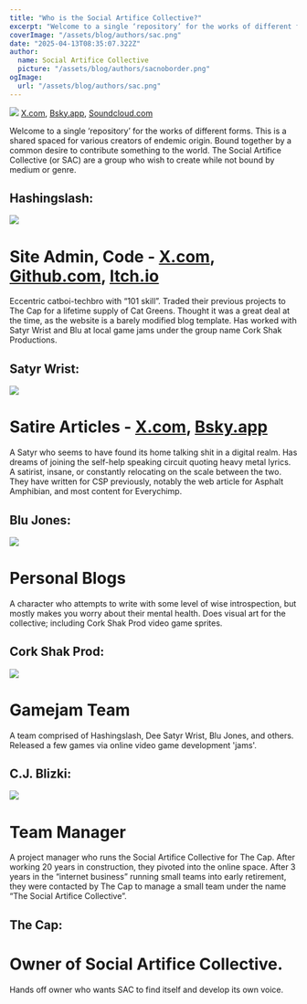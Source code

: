 ```yaml
---
title: "Who is the Social Artifice Collective?"
excerpt: "Welcome to a single ‘repository’ for the works of different forms. This is a shared spaced for various creators of endemic origin. Bound together by a common desire to contribute something to the world. The Social Artifice Collective (or SAC) are a group who wish to create while not bound by medium or genre."
coverImage: "/assets/blog/authors/sac.png"
date: "2025-04-13T08:35:07.322Z"
author:
  name: Social Artifice Collective
  picture: "/assets/blog/authors/sacnoborder.png"
ogImage:
  url: "/assets/blog/authors/sac.png"
---
```

![](/assets/blog/authors/sacbannernoborder.png)
[X.com](https://www.x.com/SocArtificeCol), [Bsky.app](https://bsky.app/profile/socialartifice.bsky.social), [Soundcloud.com](https://soundcloud.com/socialartifice)

Welcome to a single ‘repository’ for the works of different forms. This is a shared spaced for various creators of endemic origin. Bound together by a common desire to contribute something to the world. The Social Artifice Collective (or SAC) are a group who wish to create while not bound by medium or genre.

 
## Hashingslash:
![](/assets/blog/authors/hs.png)
# Site Admin, Code - [X.com](https://www.x.com/hashingslash), [Github.com](https://www.github.com/hashingslash), [Itch.io](https://hashingslash.itch.io)
Eccentric catboi-techbro with “101 skill”. Traded their previous projects to The Cap for a lifetime supply of Cat Greens. Thought it was a great deal at the time, as the website is a barely modified blog template. Has worked with Satyr Wrist and Blu at local game jams under the group name Cork Shak Productions.


## Satyr Wrist:
![](/assets/blog/authors/sw.png)
# Satire Articles - [X.com](https://www.x.com/Satyrwrist), [Bsky.app](https://bsky.app/profile/satyrwrist.bsky.social)
A Satyr who seems to have found its home talking shit in a digital realm. Has dreams of joining the self-help speaking circuit quoting heavy metal lyrics. A satirist, insane, or constantly relocating on the scale between the two. They have written for CSP previously, notably the web article for Asphalt Amphibian, and most content for Everychimp. 


##  Blu Jones:
![](/assets/blog/authors/blujones.png)
# Personal Blogs
A character who attempts to write with some level of wise introspection, but mostly makes you worry about their mental health. Does visual art for the collective; including Cork Shak Prod video game sprites. 


## Cork Shak Prod:
![](/assets/blog/authors/corkwidesmallpng.png)
# Gamejam Team
A team comprised of Hashingslash, Dee Satyr Wrist, Blu Jones, and others. Released a few games via online video game development 'jams'.


## C.J. Blizki:
![](/assets/blog/authors/CJ.png)
# Team Manager
A project manager who runs the Social Artifice Collective for The Cap. After working 20 years in construction, they pivoted into the online space. After 3 years in the “internet business” running small teams into early retirement, they were contacted by The Cap to manage a small team under the name “The Social Artifice Collective”.


##  The Cap:
# Owner of Social Artifice Collective.
Hands off owner who wants SAC to find itself and develop its own voice.